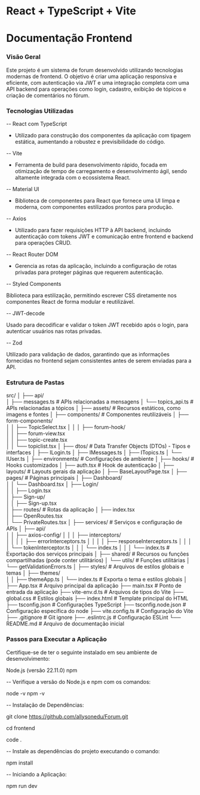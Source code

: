 # React + TypeScript + Vite

# Documentação Frontend

### Visão Geral

Este projeto é um sistema de forum desenvolvido utilizando tecnologias modernas de frontend. O objetivo é criar uma aplicação responsiva e eficiente, com autenticação via JWT e uma integração completa com uma API backend para operações como login, cadastro, exibição de tópicos e criação de comentários no fórum.

### Tecnologias Utilizadas

-- React com TypeScript

- Utilizado para construção dos componentes da aplicação com tipagem estática, aumentando a robustez e previsibilidade do código.

-- Vite

- Ferramenta de build para desenvolvimento rápido, focada em otimização de tempo de carregamento e desenvolvimento ágil, sendo altamente integrada com o ecossistema React.

-- Material UI

- Biblioteca de componentes para React que fornece uma UI limpa e moderna, com componentes estilizados prontos para produção.

-- Axios

- Utilizado para fazer requisições HTTP à API backend, incluindo autenticação com tokens JWT e comunicação entre frontend e backend para operações CRUD.

-- React Router DOM

- Gerencia as rotas da aplicação, incluindo a configuração de rotas privadas para proteger páginas que requerem autenticação.

-- Styled Components

Biblioteca para estilização, permitindo escrever CSS diretamente nos componentes React de forma modular e reutilizável.

-- JWT-decode

Usado para decodificar e validar o token JWT recebido após o login, para autenticar usuários nas rotas privadas.

-- Zod

Utilizado para validação de dados, garantindo que as informações fornecidas no frontend sejam consistentes antes de serem enviadas para a API.


### Estrutura de Pastas

src/
│
├── api/                
│   ├── messages.ts      # APIs relacionadas a mensagens
│   └── topics_api.ts    # APIs relacionadas a tópicos
│
├── assets/             # Recursos estáticos, como imagens e fontes
│
├── components/         # Componentes reutilizáveis
│   ├── form-components/  
│   │   ├── TopicSelect.tsx
│   │
│   ├── forum-hook/     
│   │   ├── forum-view.tsx  
│   │   ├── topic-create.tsx  
│   │   └── topiclist.tsx
│
├── dtos/               # Data Transfer Objects (DTOs) - Tipos e interfaces
│   ├── ILogin.ts
│   ├── IMessages.ts
│   ├── ITopics.ts
│   └── IUser.ts
│
├── environments/       # Configurações de ambiente
│
├── hooks/              # Hooks customizados
│   ├── auth.tsx        # Hook de autenticação
│
├── layouts/            # Layouts gerais da aplicação
│   ├── BaseLayoutPage.tsx 
│
├── pages/              # Páginas principais
│   ├── Dashboard/      
│   │   └── Dashboard.tsx 
│   ├── Login/          
│   │   ├── Login.tsx   
│   ├── Sign-up/        
│   │   ├── Sign-up.tsx  
│
├── routes/             # Rotas da aplicação
│   ├── index.tsx       
│   ├── OpenRoutes.tsx  
│   └── PrivateRoutes.tsx 
│
├── services/           # Serviços e configuração de APIs
│   ├── api/            
│   │   ├── axios-config/ 
│   │   │   ├── interceptors/  
│   │   │   │   ├── errorInterceptors.ts
│   │   │   │   ├── responseInterceptors.ts
│   │   │   │   └── tokenInterceptor.ts
│   │   │   └── index.ts
│   │
│   └── index.ts        # Exportação dos serviços principais
│
├── shared/             # Recursos ou funções compartilhadas (pode conter utilitários)
│   └── utils/          # Funções utilitárias
│       └── getValidationErrors.ts
│
├── styles/             # Arquivos de estilos globais e temas
│   ├── themes/         
│   │   ├── themeApp.ts 
│   └── index.ts        # Exporta o tema e estilos globais
│
├── App.tsx             # Arquivo principal da aplicação
├── main.tsx            # Ponto de entrada da aplicação
├── vite-env.d.ts       # Arquivos de tipos do Vite
├── global.css          # Estilos globais
├── index.html          # Template principal do HTML
├── tsconfig.json       # Configurações TypeScript
├── tsconfig.node.json  # Configuração específica do node
├── vite.config.ts      # Configuração do Vite
├── .gitignore          # Git ignore
├── .eslintrc.js        # Configuração ESLint
└── README.md           # Arquivo de documentação inicial




 ### Passos para Executar a Aplicação

Certifique-se de ter o seguinte instalado em seu ambiente de desenvolvimento:

Node.js (versão 22.11.0)
npm

-- Verifique a versão do Node.js e npm com os comandos:

node -v
npm -v

--  Instalação de Dependências:

git clone https://github.com/allysonedu/Forum.git

cd frontend

code .

-- Instale as dependências do projeto executando o comando:

npm install 

-- Iniciando a Aplicação: 

npm run dev





